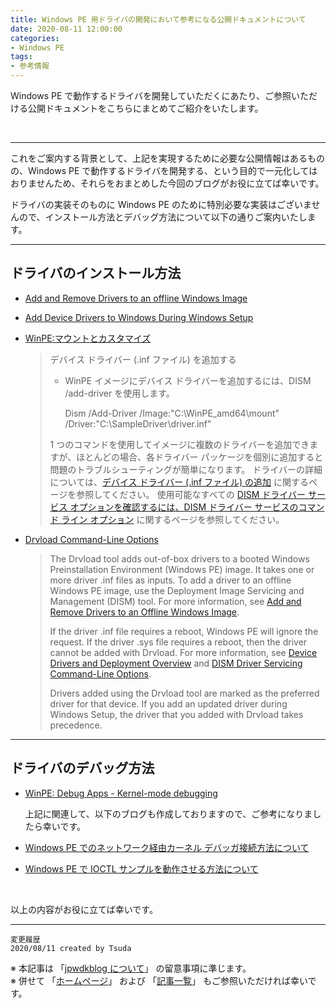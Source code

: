 ```yaml
---
title: Windows PE 用ドライバの開発において参考になる公開ドキュメントについて
date: 2020-08-11 12:00:00
categories:
- Windows PE
tags:
- 参考情報
---
```

Windows PE で動作するドライバを開発していただくにあたり、ご参照いただける公開ドキュメントをこちらにまとめてご紹介をいたします。
<!-- more -->
<br>

***
これをご案内する背景として、上記を実現するために必要な公開情報はあるものの、Windows PE で動作するドライバを開発する、という目的で一元化してはおりませんため、それらをおまとめした今回のブログがお役に立てば幸いです。  

ドライバの実装そのものに Windows PE のために特別必要な実装はございませんので、インストール方法とデバッグ方法について以下の通りご案内いたします。  

---
## ドライバのインストール方法

- [Add and Remove Drivers to an offline Windows Image](https://docs.microsoft.com/en-us/windows-hardware/manufacture/desktop/add-and-remove-drivers-to-an-offline-windows-image)  

- [Add Device Drivers to Windows During Windows Setup](https://docs.microsoft.com/en-us/windows-hardware/manufacture/desktop/add-device-drivers-to-windows-during-windows-setup)  

- [WinPE:マウントとカスタマイズ](https://docs.microsoft.com/ja-jp/windows-hardware/manufacture/desktop/winpe-mount-and-customize)  
   >デバイス ドライバー (.inf ファイル) を追加する  
   >- WinPE イメージにデバイス ドライバーを追加するには、DISM /add-driver を使用します。
   >
   >   Dism /Add-Driver /Image:"C:\WinPE_amd64\mount" /Driver:"C:\SampleDriver\driver.inf"
   >
   >1 つのコマンドを使用してイメージに複数のドライバーを追加できますが、ほとんどの場合、各ドライバー パッケージを個別に追加すると問題のトラブルシューティングが簡単になります。
ドライバーの詳細については、[デバイス ドライバー (.inf ファイル) の追加](https://nam06.safelinks.protection.outlook.com/?url=https%3A%2F%2Fdocs.microsoft.com%2Fja-jp%2Fwindows-hardware%2Fmanufacture%2Fdesktop%2Fwinpe-add-drivers&data=02%7C01%7Cdamochiz%40microsoft.com%7C37c50955ca634ba702c608d8383be05c%7C72f988bf86f141af91ab2d7cd011db47%7C1%7C0%7C637321177103220594&sdata=W98NawWBR4H6So2M70XucYl6WDWoZriC%2BB%2F%2FAoTvVPE%3D&reserved=0) に関するページを参照してください。 使用可能なすべての [DISM ドライバー サービス オプションを確認するには、DISM ドライバー サービスのコマンド ライン オプション](https://nam06.safelinks.protection.outlook.com/?url=https%3A%2F%2Fdocs.microsoft.com%2Fja-jp%2Fwindows-hardware%2Fmanufacture%2Fdesktop%2Fdism-driver-servicing-command-line-options-s14&data=02%7C01%7Cdamochiz%40microsoft.com%7C37c50955ca634ba702c608d8383be05c%7C72f988bf86f141af91ab2d7cd011db47%7C1%7C0%7C637321177103230589&sdata=IERaF%2BuCfM9z3twCzIaBnQUlytFRCisIXD3K9JGl0Ks%3D&reserved=0) に関するページを参照してください。  

- [Drvload Command-Line Options](https://docs.microsoft.com/en-us/windows-hardware/manufacture/desktop/drvload-command-line-options)
   >The Drvload tool adds out-of-box drivers to a booted Windows Preinstallation Environment (Windows PE) image. It takes one or more driver .inf files as inputs. To add a driver to an offline Windows PE image, use the Deployment Image Servicing and Management (DISM) tool. For more information, see [Add and Remove Drivers to an Offline Windows Image](https://nam06.safelinks.protection.outlook.com/?url=https%3A%2F%2Fdocs.microsoft.com%2Fen-us%2Fwindows-hardware%2Fmanufacture%2Fdesktop%2Fadd-and-remove-drivers-to-an-offline-windows-image&data=02%7C01%7Cdamochiz%40microsoft.com%7C37c50955ca634ba702c608d8383be05c%7C72f988bf86f141af91ab2d7cd011db47%7C1%7C0%7C637321177103240581&sdata=AGaBoJ9k1469JrFJ9wD5EbgFb2kc53HEsArtVbKE33E%3D&reserved=0).
   >
   >If the driver .inf file requires a reboot, Windows PE will ignore the request. If the driver .sys file requires a reboot, then the driver cannot be added with Drvload. For more information, see [Device Drivers and Deployment Overview](https://nam06.safelinks.protection.outlook.com/?url=https%3A%2F%2Fdocs.microsoft.com%2Fen-us%2Fwindows-hardware%2Fmanufacture%2Fdesktop%2Fdevice-drivers-and-deployment-overview&data=02%7C01%7Cdamochiz%40microsoft.com%7C37c50955ca634ba702c608d8383be05c%7C72f988bf86f141af91ab2d7cd011db47%7C1%7C0%7C637321177103250576&sdata=HE9JMSfjmwXzyS83feNJD46D1drGkQz7xCxIVb3%2FfD0%3D&reserved=0) and [DISM Driver Servicing Command-Line Options](https://nam06.safelinks.protection.outlook.com/?url=https%3A%2F%2Fdocs.microsoft.com%2Fen-us%2Fwindows-hardware%2Fmanufacture%2Fdesktop%2Fdism-driver-servicing-command-line-options-s14&data=02%7C01%7Cdamochiz%40microsoft.com%7C37c50955ca634ba702c608d8383be05c%7C72f988bf86f141af91ab2d7cd011db47%7C1%7C0%7C637321177103250576&sdata=TQCM7WVJBJa4vHDM%2F2llwYKB6Xc0P2ElnmVZN1x7yQo%3D&reserved=0).
   >
   >Drivers added using the Drvload tool are marked as the preferred driver for that device. If you add an updated driver during Windows Setup, the driver that you added with Drvload takes precedence.

---
## ドライバのデバッグ方法

- [WinPE: Debug Apps - Kernel-mode debugging](https://docs.microsoft.com/en-us/windows-hardware/manufacture/desktop/winpe-debug-apps#kernel-mode-debugging)

   上記に関連して、以下のブログも作成しておりますので、ご参考になりましたら幸いです。

- [Windows PE でのネットワーク経由カーネル デバッガ接続方法について](https://jpwdkblog.github.io/blog/2020/07/29/winpe-kernel-debug-via-network/)

- [Windows PE で IOCTL サンプルを動作させる方法について
](https://jpwdkblog.github.io/blog/2020/07/29/IOCTL-sample/)  
<br>  

以上の内容がお役に立てば幸いです。
***
`変更履歴`  
`2020/08/11 created by Tsuda`  

※ 本記事は 「[jpwdkblog について](https://jpwdkblog.github.io/blog/2020/01/01/aobut-jpwdkblog/)」 の留意事項に準じます。  
※ 併せて 「[ホームページ](https://jpwdkblog.github.io/blog/)」 および 「[記事一覧](https://jpwdkblog.github.io/blog/archives/)」 もご参照いただければ幸いです。  